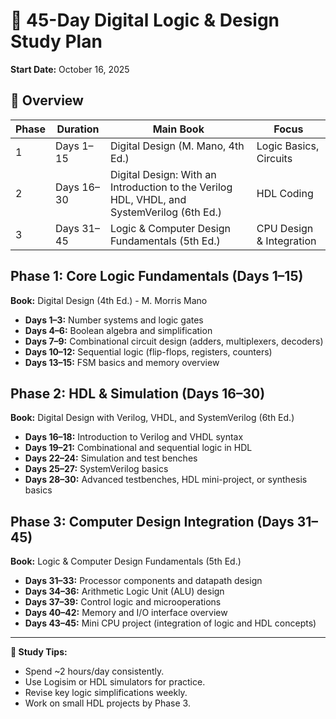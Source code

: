 # 📘 45-Day Digital Logic & Design Study Plan

**Start Date:** October 16, 2025

## 🔹 Overview
| Phase | Duration | Main Book | Focus |
|-------|-----------|------------|-------------|
| 1 | Days 1–15 | Digital Design (M. Mano, 4th Ed.) | Logic Basics, Circuits |
| 2 | Days 16–30 | Digital Design: With an Introduction to the Verilog HDL, VHDL, and SystemVerilog (6th Ed.) | HDL Coding |
| 3 | Days 31–45 | Logic & Computer Design Fundamentals (5th Ed.) | CPU Design & Integration |

## Phase 1: Core Logic Fundamentals (Days 1–15)
**Book:** Digital Design (4th Ed.) - M. Morris Mano

- **Days 1–3:** Number systems and logic gates
- **Days 4–6:** Boolean algebra and simplification
- **Days 7–9:** Combinational circuit design (adders, multiplexers, decoders)
- **Days 10–12:** Sequential logic (flip-flops, registers, counters)
- **Days 13–15:** FSM basics and memory overview

## Phase 2: HDL & Simulation (Days 16–30)
**Book:** Digital Design with Verilog, VHDL, and SystemVerilog (6th Ed.)

- **Days 16–18:** Introduction to Verilog and VHDL syntax
- **Days 19–21:** Combinational and sequential logic in HDL
- **Days 22–24:** Simulation and test benches
- **Days 25–27:** SystemVerilog basics
- **Days 28–30:** Advanced testbenches, HDL mini-project, or synthesis basics

## Phase 3: Computer Design Integration (Days 31–45)
**Book:** Logic & Computer Design Fundamentals (5th Ed.)

- **Days 31–33:** Processor components and datapath design
- **Days 34–36:** Arithmetic Logic Unit (ALU) design
- **Days 37–39:** Control logic and microoperations
- **Days 40–42:** Memory and I/O interface overview
- **Days 43–45:** Mini CPU project (integration of logic and HDL concepts)

---
**🧠 Study Tips:**
- Spend ~2 hours/day consistently.
- Use Logisim or HDL simulators for practice.
- Revise key logic simplifications weekly.
- Work on small HDL projects by Phase 3.
